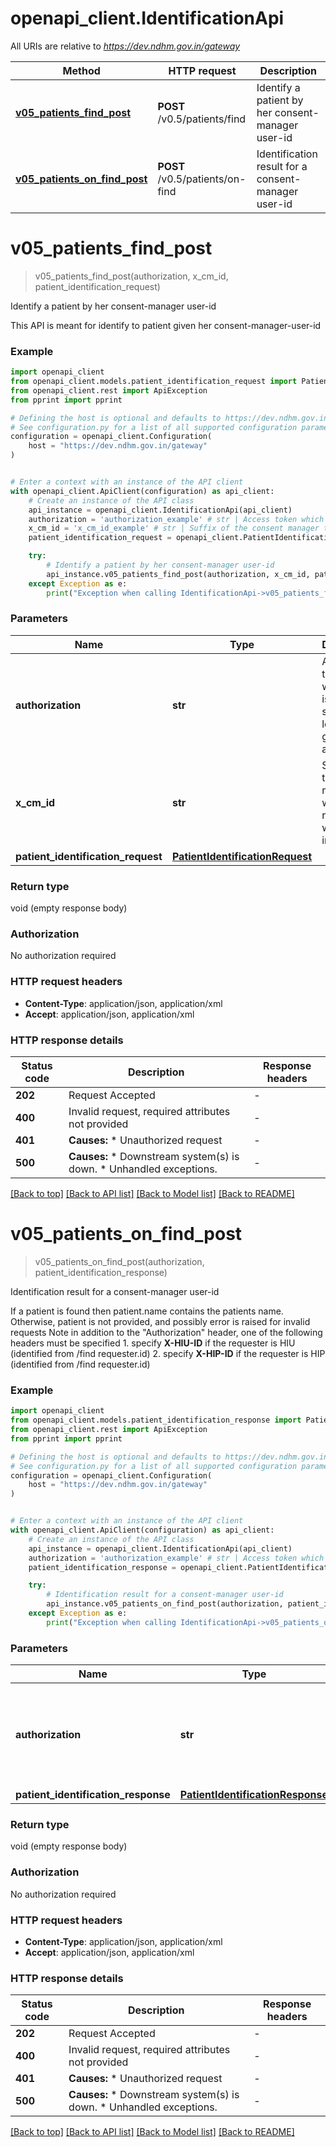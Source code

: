 # openapi_client.IdentificationApi

All URIs are relative to *https://dev.ndhm.gov.in/gateway*

Method | HTTP request | Description
------------- | ------------- | -------------
[**v05_patients_find_post**](IdentificationApi.md#v05_patients_find_post) | **POST** /v0.5/patients/find | Identify a patient by her consent-manager user-id
[**v05_patients_on_find_post**](IdentificationApi.md#v05_patients_on_find_post) | **POST** /v0.5/patients/on-find | Identification result for a consent-manager user-id


# **v05_patients_find_post**
> v05_patients_find_post(authorization, x_cm_id, patient_identification_request)

Identify a patient by her consent-manager user-id

This API is meant for identify to patient given her consent-manager-user-id 

### Example


```python
import openapi_client
from openapi_client.models.patient_identification_request import PatientIdentificationRequest
from openapi_client.rest import ApiException
from pprint import pprint

# Defining the host is optional and defaults to https://dev.ndhm.gov.in/gateway
# See configuration.py for a list of all supported configuration parameters.
configuration = openapi_client.Configuration(
    host = "https://dev.ndhm.gov.in/gateway"
)


# Enter a context with an instance of the API client
with openapi_client.ApiClient(configuration) as api_client:
    # Create an instance of the API class
    api_instance = openapi_client.IdentificationApi(api_client)
    authorization = 'authorization_example' # str | Access token which was issued after successful login with gateway auth server.
    x_cm_id = 'x_cm_id_example' # str | Suffix of the consent manager to which the request was intended.
    patient_identification_request = openapi_client.PatientIdentificationRequest() # PatientIdentificationRequest | 

    try:
        # Identify a patient by her consent-manager user-id
        api_instance.v05_patients_find_post(authorization, x_cm_id, patient_identification_request)
    except Exception as e:
        print("Exception when calling IdentificationApi->v05_patients_find_post: %s\n" % e)
```



### Parameters


Name | Type | Description  | Notes
------------- | ------------- | ------------- | -------------
 **authorization** | **str**| Access token which was issued after successful login with gateway auth server. | 
 **x_cm_id** | **str**| Suffix of the consent manager to which the request was intended. | 
 **patient_identification_request** | [**PatientIdentificationRequest**](PatientIdentificationRequest.md)|  | 

### Return type

void (empty response body)

### Authorization

No authorization required

### HTTP request headers

 - **Content-Type**: application/json, application/xml
 - **Accept**: application/json, application/xml

### HTTP response details

| Status code | Description | Response headers |
|-------------|-------------|------------------|
**202** | Request Accepted |  -  |
**400** | Invalid request, required attributes not provided  |  -  |
**401** | **Causes:**   * Unauthorized request  |  -  |
**500** | **Causes:**   * Downstream system(s) is down.   * Unhandled exceptions.  |  -  |

[[Back to top]](#) [[Back to API list]](../README.md#documentation-for-api-endpoints) [[Back to Model list]](../README.md#documentation-for-models) [[Back to README]](../README.md)

# **v05_patients_on_find_post**
> v05_patients_on_find_post(authorization, patient_identification_response)

Identification result for a consent-manager user-id

If a patient is found then patient.name contains the patients name.  Otherwise, patient is not provided, and possibly error is raised for invalid requests Note in addition to the \"Authorization\" header, one of the following headers must be specified 1. specify **X-HIU-ID** if the requester is HIU (identified from /find requester.id) 2. specify **X-HIP-ID** if the requester is HIP (identified from /find requester.id) 

### Example


```python
import openapi_client
from openapi_client.models.patient_identification_response import PatientIdentificationResponse
from openapi_client.rest import ApiException
from pprint import pprint

# Defining the host is optional and defaults to https://dev.ndhm.gov.in/gateway
# See configuration.py for a list of all supported configuration parameters.
configuration = openapi_client.Configuration(
    host = "https://dev.ndhm.gov.in/gateway"
)


# Enter a context with an instance of the API client
with openapi_client.ApiClient(configuration) as api_client:
    # Create an instance of the API class
    api_instance = openapi_client.IdentificationApi(api_client)
    authorization = 'authorization_example' # str | Access token which was issued after successful login with gateway auth server.
    patient_identification_response = openapi_client.PatientIdentificationResponse() # PatientIdentificationResponse | 

    try:
        # Identification result for a consent-manager user-id
        api_instance.v05_patients_on_find_post(authorization, patient_identification_response)
    except Exception as e:
        print("Exception when calling IdentificationApi->v05_patients_on_find_post: %s\n" % e)
```



### Parameters


Name | Type | Description  | Notes
------------- | ------------- | ------------- | -------------
 **authorization** | **str**| Access token which was issued after successful login with gateway auth server. | 
 **patient_identification_response** | [**PatientIdentificationResponse**](PatientIdentificationResponse.md)|  | 

### Return type

void (empty response body)

### Authorization

No authorization required

### HTTP request headers

 - **Content-Type**: application/json, application/xml
 - **Accept**: application/json, application/xml

### HTTP response details

| Status code | Description | Response headers |
|-------------|-------------|------------------|
**202** | Request Accepted |  -  |
**400** | Invalid request, required attributes not provided  |  -  |
**401** | **Causes:**   * Unauthorized request  |  -  |
**500** | **Causes:**   * Downstream system(s) is down.   * Unhandled exceptions.  |  -  |

[[Back to top]](#) [[Back to API list]](../README.md#documentation-for-api-endpoints) [[Back to Model list]](../README.md#documentation-for-models) [[Back to README]](../README.md)

